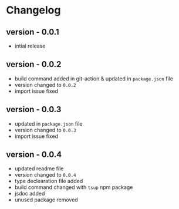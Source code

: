 # Changelog

## version - 0.0.1

- intial release

## version - 0.0.2

- build command added in git-action & updated in `package.json` file
- version changed to `0.0.2`
- import issue fixed

## version - 0.0.3

- updated in `package.json` file
- version changed to `0.0.3`
- import issue fixed

## version - 0.0.4

- updated readme file
- version changed to `0.0.4`
- type declearation file added
- build command changed with `tsup` npm package
- jsdoc added
- unused package removed